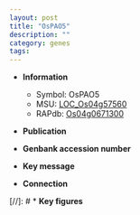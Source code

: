 ```yaml
---
layout: post
title: "OsPAO5"
description: ""
category: genes
tags: 
---
```


* **Information**  
    + Symbol: OsPAO5  
    + MSU: [LOC_Os04g57560](http://rice.uga.edu/cgi-bin/ORF_infopage.cgi?orf=LOC_Os04g57560)  
    + RAPdb: [Os04g0671300](http://rapdb.dna.affrc.go.jp/viewer/gbrowse_details/irgsp1?name=Os04g0671300)  

* **Publication**  

* **Genbank accession number**  

* **Key message**  

* **Connection**  

[//]: # * **Key figures**  


